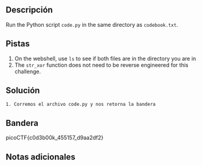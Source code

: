## Descripción

Run the Python script `code.py` in the same directory as `codebook.txt`.

## Pistas

1. On the webshell, use `ls` to see if both files are in the directory you are in
2. The `str_xor` function does not need to be reverse engineered for this challenge.

## Solución

```python()
1. Corremos el archivo code.py y nos retorna la bandera

```

## Bandera
picoCTF{c0d3b00k_455157_d9aa2df2}
## Notas adicionales